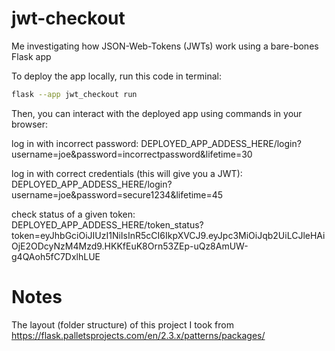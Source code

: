 # jwt-checkout

Me investigating how JSON-Web-Tokens (JWTs) work using a bare-bones Flask app

To deploy the app locally, run this code in terminal:

```bash
flask --app jwt_checkout run
```

Then, you can interact with the deployed app using commands in your browser:

log in with incorrect password:
    DEPLOYED_APP_ADDESS_HERE/login?username=joe&password=incorrectpassword&lifetime=30

log in with correct credentials (this will give you a JWT):
    DEPLOYED_APP_ADDESS_HERE/login?username=joe&password=secure1234&lifetime=45

check status of a given token:
    DEPLOYED_APP_ADDESS_HERE/token_status?token=eyJhbGciOiJIUzI1NiIsInR5cCI6IkpXVCJ9.eyJpc3MiOiJqb2UiLCJleHAiOjE2ODcyNzM4Mzd9.HKKfEuK8Orn53ZEp-uQz8AmUW-g4QAoh5fC7DxlhLUE

# Notes 

The layout (folder structure) of this project I took from https://flask.palletsprojects.com/en/2.3.x/patterns/packages/
